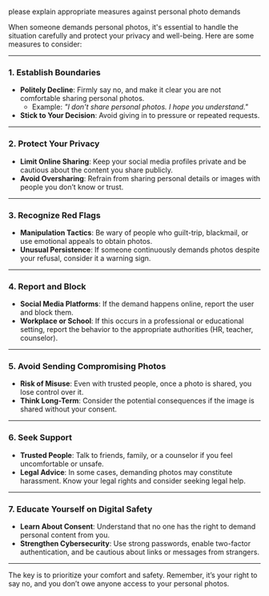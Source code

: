 please explain appropriate measures against personal photo demands


When someone demands personal photos, it's essential to handle the situation carefully and protect your privacy and well-being. Here are some measures to consider:

---

### **1. Establish Boundaries**
- **Politely Decline**: Firmly say no, and make it clear you are not comfortable sharing personal photos.
  - Example: *"I don't share personal photos. I hope you understand."*
- **Stick to Your Decision**: Avoid giving in to pressure or repeated requests.

---

### **2. Protect Your Privacy**
- **Limit Online Sharing**: Keep your social media profiles private and be cautious about the content you share publicly.
- **Avoid Oversharing**: Refrain from sharing personal details or images with people you don’t know or trust.

---

### **3. Recognize Red Flags**
- **Manipulation Tactics**: Be wary of people who guilt-trip, blackmail, or use emotional appeals to obtain photos.
- **Unusual Persistence**: If someone continuously demands photos despite your refusal, consider it a warning sign.

---

### **4. Report and Block**
- **Social Media Platforms**: If the demand happens online, report the user and block them.
- **Workplace or School**: If this occurs in a professional or educational setting, report the behavior to the appropriate authorities (HR, teacher, counselor).

---

### **5. Avoid Sending Compromising Photos**
- **Risk of Misuse**: Even with trusted people, once a photo is shared, you lose control over it.
- **Think Long-Term**: Consider the potential consequences if the image is shared without your consent.

---

### **6. Seek Support**
- **Trusted People**: Talk to friends, family, or a counselor if you feel uncomfortable or unsafe.
- **Legal Advice**: In some cases, demanding photos may constitute harassment. Know your legal rights and consider seeking legal help.

---

### **7. Educate Yourself on Digital Safety**
- **Learn About Consent**: Understand that no one has the right to demand personal content from you.
- **Strengthen Cybersecurity**: Use strong passwords, enable two-factor authentication, and be cautious about links or messages from strangers.

---

The key is to prioritize your comfort and safety. Remember, it’s your right to say no, and you don’t owe anyone access to your personal photos.
